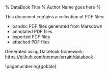 % DataBook Title
% Author Name goes here
%  



This document contains a collection of PDF files:

* pandoc PDF files generated from Markdown
* annotated PDF files
* exported PDF files
* attached PDF files

Generated using DataBook framework: https://github.com/normanlorrain/databook.


\pagenumbering{gobble}
